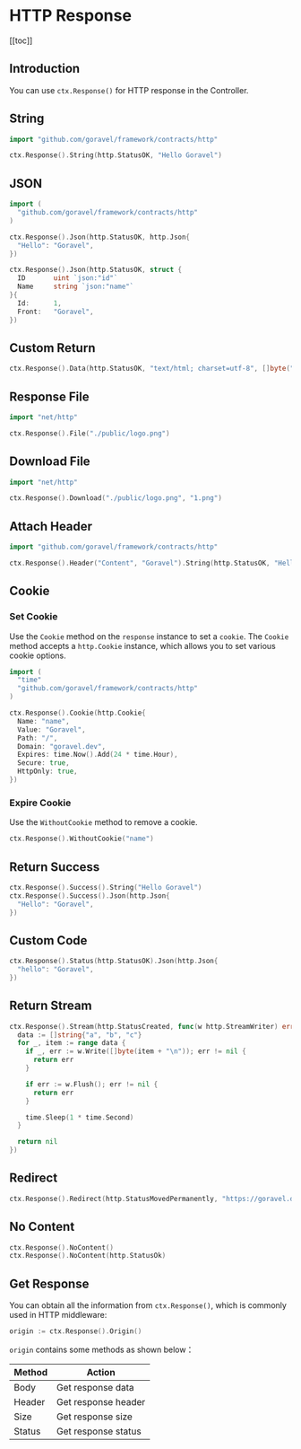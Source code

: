# HTTP Response

[[toc]]

## Introduction

You can use `ctx.Response()` for HTTP response in the Controller.

## String

```go
import "github.com/goravel/framework/contracts/http"

ctx.Response().String(http.StatusOK, "Hello Goravel")
```

## JSON

```go
import (
  "github.com/goravel/framework/contracts/http"
)

ctx.Response().Json(http.StatusOK, http.Json{
  "Hello": "Goravel",
})

ctx.Response().Json(http.StatusOK, struct {
  ID       uint `json:"id"`
  Name     string `json:"name"`
}{
  Id:      1,
  Front:   "Goravel",
})
```

## Custom Return

```go
ctx.Response().Data(http.StatusOK, "text/html; charset=utf-8", []byte("<b>Goravel</b>"))
```

## Response File

```go
import "net/http"

ctx.Response().File("./public/logo.png")
```

## Download File

```go
import "net/http"

ctx.Response().Download("./public/logo.png", "1.png")
```

## Attach Header

```go
import "github.com/goravel/framework/contracts/http"

ctx.Response().Header("Content", "Goravel").String(http.StatusOK, "Hello Goravel")
```

## Cookie

### Set Cookie

Use the `Cookie` method on the `response` instance to set a `cookie`. The `Cookie` method accepts a `http.Cookie` instance, which allows you to set various cookie options.

```go
import (
  "time"
  "github.com/goravel/framework/contracts/http"
)

ctx.Response().Cookie(http.Cookie{
  Name: "name",
  Value: "Goravel",
  Path: "/",
  Domain: "goravel.dev",
  Expires: time.Now().Add(24 * time.Hour),
  Secure: true,
  HttpOnly: true,
})
```

### Expire Cookie

Use the `WithoutCookie` method to remove a cookie.

```go
ctx.Response().WithoutCookie("name")
```

## Return Success

```go
ctx.Response().Success().String("Hello Goravel")
ctx.Response().Success().Json(http.Json{
  "Hello": "Goravel",
})
```

## Custom Code

```go
ctx.Response().Status(http.StatusOK).Json(http.Json{
  "hello": "Goravel",
})
```

## Return Stream

```go
ctx.Response().Stream(http.StatusCreated, func(w http.StreamWriter) error {
  data := []string{"a", "b", "c"}
  for _, item := range data {
    if _, err := w.Write([]byte(item + "\n")); err != nil {
      return err
    }

    if err := w.Flush(); err != nil {
      return err
    }

    time.Sleep(1 * time.Second)
  }

  return nil
})
```

## Redirect

```go
ctx.Response().Redirect(http.StatusMovedPermanently, "https://goravel.dev")
```

## No Content

```go
ctx.Response().NoContent()
ctx.Response().NoContent(http.StatusOk)
```

## Get Response

You can obtain all the information from `ctx.Response()`, which is commonly used in HTTP middleware:

```go
origin := ctx.Response().Origin()
```

`origin` contains some methods as shown below：

| Method        | Action           |
| -----------  | -------------- |
| Body         | Get response data     |
| Header       | Get response header |
| Size         | Get response size     |
| Status       | Get response status   |
